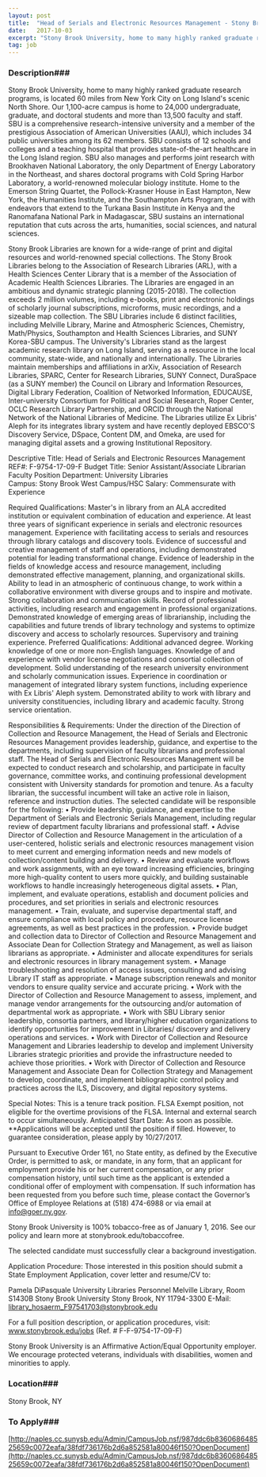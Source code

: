 ```yaml
---
layout: post
title:  "Head of Serials and Electronic Resources Management - Stony Brook University"
date:   2017-10-03
excerpt: "Stony Brook University, home to many highly ranked graduate research programs, is located 60 miles from New York City on Long Island's scenic North Shore. Our 1,100-acre campus is home to 24,000 undergraduate, graduate, and doctoral students and more than 13,500 faculty and staff. SBU is a comprehensive research-intensive university..."
tag: job
---
```


### Description###


Stony Brook University, home to many highly ranked graduate research programs, is located 60 miles from New York City on Long Island's scenic North Shore.  Our 1,100-acre campus is home to 24,000 undergraduate, graduate, and doctoral students and more than 13,500 faculty and staff.  SBU is a comprehensive research-intensive university and a member of the prestigious Association of American Universities (AAU), which includes 34 public universities among its 62 members.  SBU consists of 12 schools and colleges and a teaching hospital that provides state-of-the-art healthcare in the Long Island region.  SBU also manages and performs joint research with Brookhaven National Laboratory, the only Department of Energy Laboratory in the Northeast, and shares doctoral programs with Cold Spring Harbor Laboratory, a world-renowned molecular biology institute.  Home to the Emerson String Quartet, the Pollock-Krasner House in East Hampton, New York, the Humanities Institute, and the Southampton Arts Program, and with endeavors that extend to the Turkana Basin Institute in Kenya and the Ranomafana National Park in Madagascar, SBU sustains an international reputation that cuts across the arts, humanities, social sciences, and natural sciences.

Stony Brook Libraries are known for a wide-range of print and digital resources and world-renowned special collections.  The Stony Brook Libraries belong to the Association of Research Libraries (ARL), with a Health Sciences Center Library that is a member of the Association of Academic Health Sciences Libraries.  The Libraries are engaged in an ambitious and dynamic strategic planning (2015-2018).  The collection exceeds 2 million volumes, including e-books, print and electronic holdings of scholarly journal subscriptions, microforms, music recordings, and a sizeable map collection.  The SBU Libraries include 6 distinct facilities, including Melville Library, Marine and Atmospheric Sciences, Chemistry, Math/Physics, Southampton and Health Sciences Libraries, and SUNY Korea-SBU campus.  The University's Libraries stand as the largest academic research library on Long Island, serving as a resource in the local community, state-wide, and nationally and internationally.  The Libraries maintain memberships and affiliations in arXiv, Association of Research Libraries, SPARC, Center for Research Libraries, SUNY Connect, DuraSpace (as a SUNY member) the Council on Library and Information Resources, Digital Library Federation, Coalition of Networked Information, EDUCAUSE, Inter-university Consortium for Political and Social Research, Roper Center, OCLC Research Library Partnership, and ORCID through the National Network of the National Libraries of Medicine.  The Libraries utilize Ex Libris' Aleph for its integrates library system and have recently deployed EBSCO'S Discovery Service, DSpace, Content DM, and Omeka, are used for managing digital assets and a growing Institutional Repository.

Descriptive Title:  Head of Serials and Electronic Resources Management	     
REF#:  F-9754-17-09-F
Budget Title:  Senior Assistant/Associate Librarian	     
Faculty Position
Department:  University Libraries	     
Campus:  Stony Brook West Campus/HSC
Salary:  Commensurate with Experience

Required Qualifications:  Master's in library from an ALA accredited institution or equivalent combination of education and experience.  At least three years of significant experience in serials and electronic resources management.  Experience with facilitating access to serials and resources through library catalogs and discovery tools.  Evidence of successful and creative management of staff and operations, including demonstrated potential for leading transformational change.  Evidence of leadership in the fields of knowledge access and resource management, including demonstrated effective management, planning, and organizational skills.  Ability to lead in an atmospheric of continuous change, to work within a collaborative environment with diverse groups and to inspire and motivate.  Strong collaboration and communication skills.  Record of professional activities, including research and engagement in professional organizations.  Demonstrated knowledge of emerging areas of librarianship, including the capabilities and future trends of library technology and systems to optimize discovery and access to scholarly resources.  Supervisory and training experience.
Preferred Qualifications:  Additional advanced degree.  Working knowledge of one or more non-English languages.  Knowledge of and experience with vendor license negotiations and consortial collection of development.  Solid understanding of the research university environment and scholarly communication issues.  Experience in coordination or management of integrated library system functions, including experience with Ex Libris' Aleph system.  Demonstrated ability to work with library and university constituencies, including library and academic faculty.  Strong service orientation.    

Responsibilities & Requirements:  Under the direction of the Direction of Collection and Resource Management, the Head of Serials and Electronic Resources Management provides leadership, guidance, and expertise to the departments, including supervision of faculty librarians and professional staff.  The Head of Serials and Electronic Resources Management will be expected to conduct research and scholarship, and participate in faculty governance, committee works, and continuing professional development consistent with University standards for promotion and tenure.  As a faculty librarian, the successful incumbent will take an active role in liaison, reference and instruction duties.  The selected candidate will be responsible for the following:
•	Provide leadership, guidance, and expertise to the Department of Serials and Electronic Serials Management, including regular review of department faculty librarians and professional staff.
•	Advise Director of Collection and Resource Management in the articulation of a user-centered, holistic serials and electronic resources management vision to meet current and emerging information needs and new models of collection/content building and delivery.
•	Review and evaluate workflows and work assignments, with an eye toward increasing efficiencies, bringing more high-quality content to users more quickly, and building sustainable workflows to handle increasingly heterogeneous digital assets.
•	Plan, implement, and evaluate operations, establish and document policies and procedures, and set priorities in serials and electronic resources management.
•	Train, evaluate, and supervise departmental staff, and ensure compliance with local policy and procedure, resource license agreements, as well as best practices in the profession.
•	Provide budget and collection data to Director of Collection and Resource Management and Associate Dean for Collection Strategy and Management, as well as liaison librarians as appropriate.
•	Administer and allocate expenditures for serials and electronic resources in library management system.
•	Manage troubleshooting and resolution of access issues, consulting and advising Library IT staff as appropriate.
•	Manage subscription renewals and monitor vendors to ensure quality service and accurate pricing.
•	Work with the Director of Collection and Resource Management to assess, implement, and manage vendor arrangements for the outsourcing and/or automation of departmental work as appropriate.
•	Work with SBU Library senior leadership, consortia partners, and library/higher education organizations to identify opportunities for improvement in Libraries/ discovery and delivery operations and services.
•	Work with Director of Collection and Resource Management and Libraries leadership to develop and implement University Libraries strategic priorities and provide the infrastructure needed to achieve those priorities.
•	Work with Director of Collection and Resource Management and Associate Dean for Collection Strategy and Management to develop, coordinate, and implement bibliographic control policy and practices across the ILS, Discovery, and digital repository systems.

Special Notes:  This is a tenure track position.  FLSA Exempt position, not eligible for the overtime provisions of the FLSA.  Internal and external search to occur simultaneously.  Anticipated Start Date: As soon as possible.  **Applications will be accepted until the position if filled.  However, to guarantee consideration, please apply by 10/27/2017.

Pursuant to Executive Order 161, no State entity, as defined by the Executive Order, is permitted to ask, or mandate, in any form, that an applicant for employment provide his or her current compensation, or any prior compensation history, until such time as the applicant is extended a conditional offer of employment with compensation.  If such information has been requested from you before such time, please contact the Governor’s Office of Employee Relations at (518) 474-6988 or via email at info@goer.ny.gov.

Stony Brook University is 100% tobacco-free as of January 1, 2016. See our policy and learn more at stonybrook.edu/tobaccofree.

The selected candidate must successfully clear a background investigation.

Application Procedure:  Those interested in this position should submit a State Employment Application, cover letter and resume/CV to:

Pamela DiPasquale
University Libraries Personnel
Melville Library, Room S1430B
Stony Brook University
Stony Brook, NY 11794-3300
E-Mail: library_hosaerm_F97541703@stonybrook.edu

For a full position description, or application procedures, visit: www.stonybrook.edu/jobs
  (Ref. # F-F-9754-17-09-F)

Stony Brook University is an Affirmative Action/Equal Opportunity employer. We encourage protected veterans, individuals with disabilities, women and minorities to apply. 








### Location###

Stony Brook, NY




### To Apply###

[http://naples.cc.sunysb.edu/Admin/CampusJob.nsf/987ddc6b836068648525659c0072eafa/38fdf736176b2d6a852581a80046f150?OpenDocument](http://naples.cc.sunysb.edu/Admin/CampusJob.nsf/987ddc6b836068648525659c0072eafa/38fdf736176b2d6a852581a80046f150?OpenDocument)






